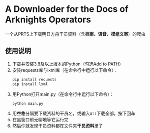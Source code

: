 # A Downloader for the Docs of Arknights Operators

一个从PRTS上下载明日方舟干员资料（含**档案、语音、模组文案**）的爬虫

## 使用说明

1. 下载并安装3.8及以上版本的Python（勾选Add to PATH）
2. 安装requests库与lxml库（在命令行中运行以下命令）：
    ```sh
    pip install requests
    pip install lxml
    ```
3. 用Python打开main.py（在命令行中运行以下命令）：
    ```sh
    python main.py
    ```
4. 用**空格**分隔要下载资料的干员名，或输入```All```下载全部。按下回车
5. 在黑窗口前无聊地等它运行完
6. 然后你就发现干员资料都在文件夹**干员资料**里了